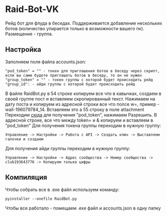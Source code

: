 # Raid-Bot-VK
Рейд бот для флуда в беседах. Поддерживается добавление нескольких ботов (количество упирается только в возможности вашего пк). Размещение - группа.
## Настройка
Заполняем поля файла accounts.json:
```
"pod_token" = "" - токен для приглашения ботов в беседу через скрипт, если вы сами будете приглашать ботов в беседу, то он не нужен
"group_token" = "" - токен группы с которой будет происходить рейд
"group_id": - айди группы с которой будет происходить рейд
```
В файле RaidBot.py в 54 строке копируем все что в кавычках, создаем в своей группе пост и вставляем скропированный текст. Нажимаем на дату поста и копируем из адресной строки все что полсе w=, пример - wall-196079784_14. Вставляем это а 55 строку в поле attachment
Переходим [сюда](https://oauth.vk.com/authorize?client_id=6441755&scope=262144&redirect_uri=https://oauth.vk.com/blank.html&display=page&response_type=token&revoke=1) для получения "pod_token", нажимаем Разрешить. В адресной строке, все что между token= и & копируем и вставляем в "pod_token"
Для получения токена группы переходим в нужную группу:
```
Управление -> Настройки -> Работа с API -> Создать ключ -> Выставляем галочки и создаем
```
Для получения айди группы переходим в нужную группу:
```
Управление -> Настройки -> Адрес сообщества -> Номер сообщества -> club193643776 -> Копируем только цифры
```
## Компиляция
Чтобы собрать все в .exe файл используем команду:
```
pyinstaller --onefile RaidBot.py
```
Чтобы все работало - помещаем .exe файл и accounts.json в одну папку
